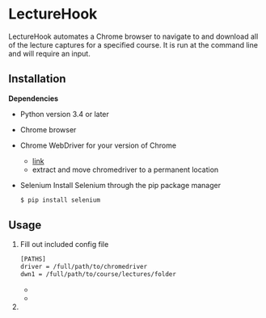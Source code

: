 # LectureHook

LectureHook automates a Chrome browser to navigate to and download all of the lecture captures for a specified course. It is run at the command line and will require an input.

## Installation

**Dependencies**
- Python version 3.4 or later
- Chrome browser

- Chrome WebDriver for your version of Chrome

    + [link](https://chromedriver.chromium.org/downloads "Download it here")
    + extract and move chromedriver to a permanent location

- Selenium
    Install Selenium through the pip package manager
    ```sh
    $ pip install selenium
    ```

## Usage
1. Fill out included config file
    ```sh
    [PATHS]
    driver = /full/path/to/chromedriver
    dwn1 = /full/path/to/course/lectures/folder
    ```
    - 
    -
2. 
